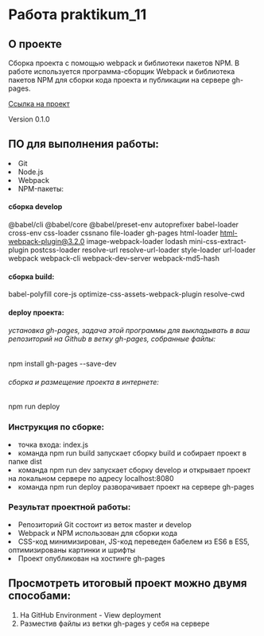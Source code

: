 # Работа praktikum_11

## О проекте
Сборка проекта с помощью webpack и библиотеки пакетов NPM.
В работе используется программа-сборщик Webpack и библиотека пакетов NPM для сборки кода проекта и публикации на сервере gh-pages.

[Ссылка на проект](https://github.com/batolser/praktikum_11_1.git)

Version 0.1.0

##  ПО для выполнения работы:
<li>
Git
<li>
Node.js
<li>
Webpack
<li>
NPM-пакеты:
  
#### сборка develop
@babel/cli @babel/core @babel/preset-env autoprefixer babel-loader cross-env css-loader cssnano file-loader gh-pages html-loader html-webpack-plugin@3.2.0 image-webpack-loader lodash mini-css-extract-plugin postcss-loader resolve-url resolve-url-loader style-loader url-loader webpack webpack-cli webpack-dev-server webpack-md5-hash
  
#### сборка build:
babel-polyfill core-js optimize-css-assets-webpack-plugin resolve-cwd

#### deploy проекта:
###### установка gh-pages, задача этой программы для выкладывать в ваш репозиторий на Github в ветку gh-pages, собранные файлы:
npm install gh-pages --save-dev
###### сборка и размещение проекта в интернете:
npm run deploy

### Инструкция по сборке:
<li>
точка входа: index.js
<li>
команда npm run build запускает сборку build и собирает проект в папке dist
<li>
команда npm run dev запускает сборку develop и открывает проект на локальном сервере по адресу localhost:8080
<li>
команда npm run deploy разворачивает проект на сервере gh-pages

### Результат проектной работы:
<li>
Репозиторий Git состоит из веток master и develop
<li>
Webpack и NPM использован для сборки кода
<li>
CSS-код минимизирован, JS-код переведен бабелем из ES6 в ES5, оптимизированы картинки и шрифты
<li>
Проект опубликован на хостинге gh-pages

## Просмотреть итоговый проект можно двумя способами:

1. На GitHub Environment - View deployment
2. Разместив файлы из ветки gh-pages у себя на сервере
